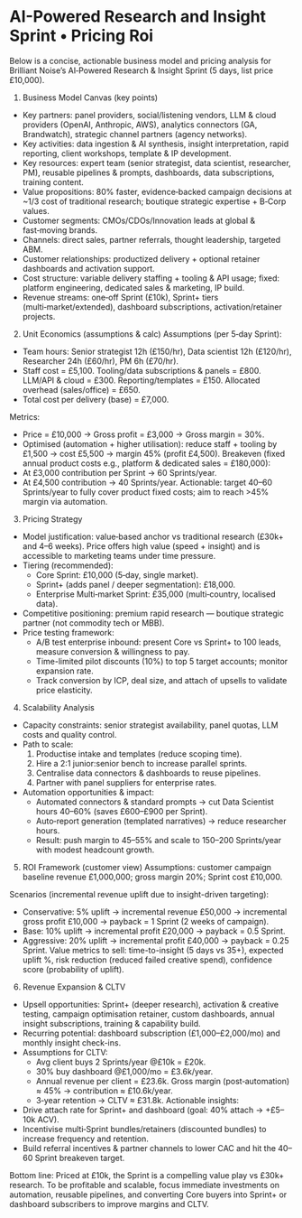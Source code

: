 # AI-Powered Research and Insight Sprint • Pricing Roi

Below is a concise, actionable business model and pricing analysis for Brilliant Noise’s AI‑Powered Research & Insight Sprint (5 days, list price £10,000).

1) Business Model Canvas (key points)
- Key partners: panel providers, social/listening vendors, LLM & cloud providers (OpenAI, Anthropic, AWS), analytics connectors (GA, Brandwatch), strategic channel partners (agency networks).
- Key activities: data ingestion & AI synthesis, insight interpretation, rapid reporting, client workshops, template & IP development.
- Key resources: expert team (senior strategist, data scientist, researcher, PM), reusable pipelines & prompts, dashboards, data subscriptions, training content.
- Value propositions: 80% faster, evidence‑backed campaign decisions at ~1/3 cost of traditional research; boutique strategic expertise + B‑Corp values.
- Customer segments: CMOs/CDOs/Innovation leads at global & fast‑moving brands.
- Channels: direct sales, partner referrals, thought leadership, targeted ABM.
- Customer relationships: productized delivery + optional retainer dashboards and activation support.
- Cost structure: variable delivery staffing + tooling & API usage; fixed: platform engineering, dedicated sales & marketing, IP build.
- Revenue streams: one‑off Sprint (£10k), Sprint+ tiers (multi‑market/extended), dashboard subscriptions, activation/retainer projects.

2) Unit Economics (assumptions & calc)
Assumptions (per 5‑day Sprint):
- Team hours: Senior strategist 12h (£150/hr), Data scientist 12h (£120/hr), Researcher 24h (£60/hr), PM 6h (£70/hr).
- Staff cost = £5,100. Tooling/data subscriptions & panels = £800. LLM/API & cloud = £300. Reporting/templates = £150. Allocated overhead (sales/office) = £650.
- Total cost per delivery (base) = £7,000.

Metrics:
- Price = £10,000 → Gross profit = £3,000 → Gross margin = 30%.
- Optimised (automation + higher utilisation): reduce staff + tooling by £1,500 → cost £5,500 → margin 45% (profit £4,500).
Breakeven (fixed annual product costs e.g., platform & dedicated sales = £180,000):
- At £3,000 contribution per Sprint → 60 Sprints/year.
- At £4,500 contribution → 40 Sprints/year.
Actionable: target 40–60 Sprints/year to fully cover product fixed costs; aim to reach >45% margin via automation.

3) Pricing Strategy
- Model justification: value‑based anchor vs traditional research (£30k+ and 4–6 weeks). Price offers high value (speed + insight) and is accessible to marketing teams under time pressure.
- Tiering (recommended):
  - Core Sprint: £10,000 (5‑day, single market).
  - Sprint+ (adds panel / deeper segmentation): £18,000.
  - Enterprise Multi‑market Sprint: £35,000 (multi‑country, localised data).
- Competitive positioning: premium rapid research — boutique strategic partner (not commodity tech or MBB).
- Price testing framework:
  - A/B test enterprise inbound: present Core vs Sprint+ to 100 leads, measure conversion & willingness to pay.
  - Time-limited pilot discounts (10%) to top 5 target accounts; monitor expansion rate.
  - Track conversion by ICP, deal size, and attach of upsells to validate price elasticity.

4) Scalability Analysis
- Capacity constraints: senior strategist availability, panel quotas, LLM costs and quality control.
- Path to scale:
  1. Productise intake and templates (reduce scoping time).
  2. Hire a 2:1 junior:senior bench to increase parallel sprints.
  3. Centralise data connectors & dashboards to reuse pipelines.
  4. Partner with panel suppliers for enterprise rates.
- Automation opportunities & impact:
  - Automated connectors & standard prompts → cut Data Scientist hours 40–60% (saves £600–£900 per Sprint).
  - Auto‑report generation (templated narratives) → reduce researcher hours.
  - Result: push margin to 45–55% and scale to 150–200 Sprints/year with modest headcount growth.

5) ROI Framework (customer view)
Assumptions: customer campaign baseline revenue £1,000,000; gross margin 20%; Sprint cost £10,000.

Scenarios (incremental revenue uplift due to insight-driven targeting):
- Conservative: 5% uplift → incremental revenue £50,000 → incremental gross profit £10,000 → payback = 1 Sprint (2 weeks of campaign).
- Base: 10% uplift → incremental profit £20,000 → payback = 0.5 Sprint.
- Aggressive: 20% uplift → incremental profit £40,000 → payback = 0.25 Sprint.
Value metrics to sell: time-to-insight (5 days vs 35+), expected uplift %, risk reduction (reduced failed creative spend), confidence score (probability of uplift).

6) Revenue Expansion & CLTV
- Upsell opportunities: Sprint+ (deeper research), activation & creative testing, campaign optimisation retainer, custom dashboards, annual insight subscriptions, training & capability build.
- Recurring potential: dashboard subscription (£1,000–£2,000/mo) and monthly insight check-ins.
- Assumptions for CLTV:
  - Avg client buys 2 Sprints/year @£10k = £20k.
  - 30% buy dashboard @£1,000/mo = £3.6k/year.
  - Annual revenue per client = £23.6k. Gross margin (post‑automation) ≈ 45% → contribution ≈ £10.6k/year.
  - 3‑year retention → CLTV ≈ £31.8k.
Actionable insights:
- Drive attach rate for Sprint+ and dashboard (goal: 40% attach → +£5–10k ACV).
- Incentivise multi‑Sprint bundles/retainers (discounted bundles) to increase frequency and retention.
- Build referral incentives & partner channels to lower CAC and hit the 40–60 Sprint breakeven target.

Bottom line: Priced at £10k, the Sprint is a compelling value play vs £30k+ research. To be profitable and scalable, focus immediate investments on automation, reusable pipelines, and converting Core buyers into Sprint+ or dashboard subscribers to improve margins and CLTV.
